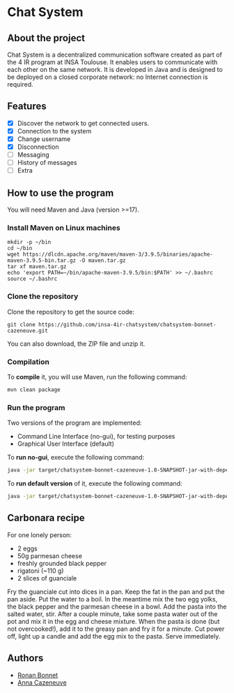 # Chat System

## About the project

Chat System is a decentralized communication software created as part of the 4 IR program at INSA Toulouse.
It enables users to communicate with each other on the same network. It is developed in Java and is designed to be deployed on a closed corporate network: no Internet connection is required.

## Features

- [x] Discover the network to get connected users.
- [x] Connection to the system
- [x] Change username
- [x] Disconnection
- [ ] Messaging
- [ ] History of messages
- [ ] Extra

## How to use the program

You will need Maven and Java (version >=17).

### Install Maven on Linux machines

```shell
mkdir -p ~/bin
cd ~/bin
wget https://dlcdn.apache.org/maven/maven-3/3.9.5/binaries/apache-maven-3.9.5-bin.tar.gz -O maven.tar.gz
tar xf maven.tar.gz
echo 'export PATH=~/bin/apache-maven-3.9.5/bin:$PATH' >> ~/.bashrc
source ~/.bashrc
```

### Clone the repository

Clone the repository to get the source code:
```shell
git clone https://github.com/insa-4ir-chatsystem/chatsystem-bonnet-cazeneuve.git
```

You can also download, the ZIP file and unzip it.

### Compilation
To **compile** it, you will use Maven, run the following command:
```bash
mvn clean package
```
### Run the program

Two versions of the program are implemented:
* Command Line Interface (no-gui), for testing purposes
* Graphical User Interface (default)

To **run no-gui**, execute the following command:
```bash
java -jar target/chatsystem-bonnet-cazeneuve-1.0-SNAPSHOT-jar-with-dependencies.jar no-gui
```

To **run default version** of it, execute the following command:
```bash
java -jar target/chatsystem-bonnet-cazeneuve-1.0-SNAPSHOT-jar-with-dependencies.jar
```

## Carbonara recipe
For one lonely person:
- 2 eggs
- 50g parmesan cheese
- freshly grounded black pepper
- rigatoni (~110 g)
- 2 slices of guanciale
  
Fry the guanciale cut into dices in a pan. Keep the fat in the pan and put the pan aside.
Put the water to a boil. In the meantime mix the two egg yolks, the black pepper and the parmesan cheese in a bowl.
Add the pasta into the salted water, stir. After a couple minute, take some pasta water out of the pot and mix it in the egg and cheese mixture.
When the pasta is done (but not overcooked!), add it to the greasy pan and fry it for a minute. Cut power off, light up a candle and add the egg mix to the pasta.
Serve immediately.

## Authors
- [Ronan Bonnet](https://github.com/BloodFutur)
- [Anna Cazeneuve](https://github.com/annzzza)
